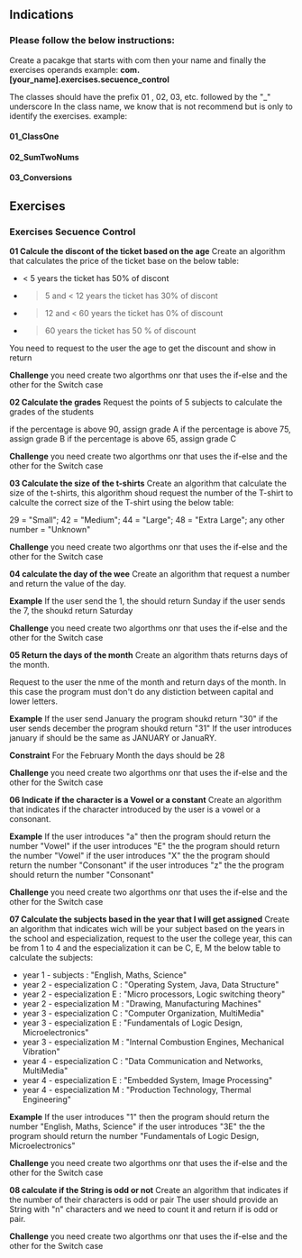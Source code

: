 ## Indications

### Please follow the below instructions: 
Create a pacakge that starts with com then your name and finally the exercises operands
example: 
  **com.[your_name].exercises.secuence_control**

The classes should have the prefix 01 , 02, 03, etc. followed by the "_" underscore In the class name, we know that is not recommend but is only to identify the exercises.
example:
  #### 01_ClassOne
  #### 02_SumTwoNums
  #### 03_Conversions

## Exercises

### Exercises Secuence Control
**01 Calcule the discont of the ticket based on the age**
Create an algorithm that calculates the price of the ticket base on the below table:

- < 5 years the ticket has 50% of discont 
- > 5 and < 12 years the ticket has 30% of discont 
- > 12 and < 60 years the ticket has 0% of discount
- > 60 years the ticket has 50 % of discount


You need to request to the user the age to get the discount and show in return
  
**Challenge**
you need create two algorthms onr that uses the if-else and the other for the Switch case

**02 Calculate the grades**
Request the points of 5 subjects to calculate the grades of the students

if the percentage is above 90, assign grade A
if the percentage is above 75, assign grade B
if the percentage is above 65, assign grade C

**Challenge**
you need create two algorthms onr that uses the if-else and the other for the Switch case


**03 Calculate the size of the t-shirts**
Create an algorithm that calculate the size of the t-shirts, this algorithm shoud request the number of the T-shirt to calculte the correct size of the T-shirt using the below table:

29 = "Small";
42 = "Medium";
44 = "Large";
48 = "Extra Large";
any other number = "Unknown"


**Challenge**
you need create two algorthms onr that uses the if-else and the other for the Switch case

**04 calculate the day of the wee**
Create an algorithm that request a number and return the value of the day.

**Example**
If the user send the 1, the should return Sunday
if the user sends the 7, the shoukd return Saturday

**Challenge**
you need create two algorthms onr that uses the if-else and the other for the Switch case


**05 Return the days of the month**
Create an algorithm thats returns days of the month.

Request to the user the nme of the month and return days of the month. In this case the program must don't do any distiction between capital and lower letters.

**Example**
If the user send January the program shoukd return "30"
if the user sends december the program shoukd return "31"
If the user introduces january if should be the same as JANUARY or JanuaRY.

**Constraint**
For the February Month the days should be 28

**Challenge**
you need create two algorthms onr that uses the if-else and the other for the Switch case

**06 Indicate if the character is a Vowel or a constant**
Create an algorithm that indicates if the character introduced by the user is a vowel or a consonant.

**Example**
If the user introduces "a" then the program should return the number "Vowel"
if the user introduces "E" the the program should return the number "Vowel"
if the user introduces "X" the the program should return the number "Consonant"
if the user introduces "z" the the program should return the number "Consonant"

**Challenge**
you need create two algorthms onr that uses the if-else and the other for the Switch case


**07 Calculate the subjects based in the year that I will get assigned**
Create an algorithm that indicates wich will be your subject based on the years in the school and especialization, request to the user the college year, this can be from 1 to 4 and the especialization it can be C, E, M the below table to calculate the subjects:

- year 1 - subjects : "English, Maths, Science"
- year 2 - especialization C : "Operating System, Java, Data Structure"
- year 2 - especialization E : "Micro processors, Logic switching theory"
- year 2 - especialization M : "Drawing, Manufacturing Machines"
- year 3 - especialization C : "Computer Organization, MultiMedia"
- year 3 - especialization E : "Fundamentals of Logic Design, Microelectronics"
- year 3 - especialization M : "Internal Combustion Engines, Mechanical Vibration"
- year 4 - especialization C : "Data Communication and Networks, MultiMedia"
- year 4 - especialization E : "Embedded System, Image Processing"
- year 4 - especialization M : "Production Technology, Thermal Engineering"

**Example**
If the user introduces "1" then the program should return the number "English, Maths, Science"
if the user introduces "3E" the the program should return the number "Fundamentals of Logic Design, Microelectronics"

**Challenge**
you need create two algorthms onr that uses the if-else and the other for the Switch case


**08 calculate if the String is odd or not**
Create an algorithm that indicates if the number of their characters is odd or pair
The user should provide an String with "n" characters and we need to count it and return if is odd or pair.

**Challenge**
you need create two algorthms onr that uses the if-else and the other for the Switch case
